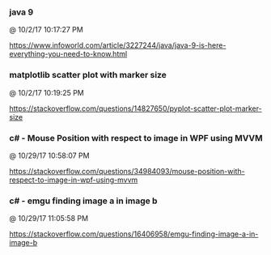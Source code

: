 ﻿

### java 9
@ 10/2/17 10:17:27 PM

https://www.infoworld.com/article/3227244/java/java-9-is-here-everything-you-need-to-know.html



### matplotlib scatter plot with marker size
@ 10/2/17 10:19:25 PM

https://stackoverflow.com/questions/14827650/pyplot-scatter-plot-marker-size




### c# - Mouse Position with respect to image in WPF using MVVM
@ 10/29/17 10:58:07 PM

https://stackoverflow.com/questions/34984093/mouse-position-with-respect-to-image-in-wpf-using-mvvm


### c# - emgu finding image a in image b
@ 10/29/17 11:05:58 PM

https://stackoverflow.com/questions/16406958/emgu-finding-image-a-in-image-b



